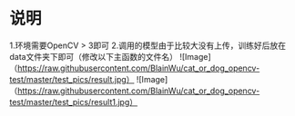 # 说明  
1.环境需要OpenCV > 3即可
2.调用的模型由于比较大没有上传，训练好后放在data文件夹下即可（修改以下主函数的文件名） 
![Image]（https://raw.githubusercontent.com/BlainWu/cat_or_dog_opencv-test/master/test_pics/result.jpg）
![Image]（https://raw.githubusercontent.com/BlainWu/cat_or_dog_opencv-test/master/test_pics/result1.jpg）
